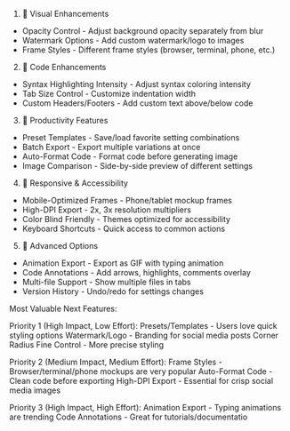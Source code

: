 1. 🎨 Visual Enhancements

- Opacity Control - Adjust background opacity separately from blur
- Watermark Options - Add custom watermark/logo to images
- Frame Styles - Different frame styles (browser, terminal, phone, etc.)

2. 📝 Code Enhancements

- Syntax Highlighting Intensity - Adjust syntax coloring intensity
- Tab Size Control - Customize indentation width
- Custom Headers/Footers - Add custom text above/below code

3. 🔧 Productivity Features

- Preset Templates - Save/load favorite setting combinations
- Batch Export - Export multiple variations at once
- Auto-Format Code - Format code before generating image
- Image Comparison - Side-by-side preview of different settings

4. 📱 Responsive & Accessibility

- Mobile-Optimized Frames - Phone/tablet mockup frames
- High-DPI Export - 2x, 3x resolution multipliers
- Color Blind Friendly - Themes optimized for accessibility
- Keyboard Shortcuts - Quick access to common actions

5. 🚀 Advanced Options

- Animation Export - Export as GIF with typing animation
- Code Annotations - Add arrows, highlights, comments overlay
- Multi-file Support - Show multiple files in tabs
- Version History - Undo/redo for settings changes

Most Valuable Next Features:

Priority 1 (High Impact, Low Effort):
Presets/Templates - Users love quick styling options
Watermark/Logo - Branding for social media posts
Corner Radius Fine Control - More precise styling

Priority 2 (Medium Impact, Medium Effort):
Frame Styles - Browser/terminal/phone mockups are very popular
Auto-Format Code - Clean code before exporting
High-DPI Export - Essential for crisp social media images

Priority 3 (High Impact, High Effort):
Animation Export - Typing animations are trending
Code Annotations - Great for tutorials/documentatio
